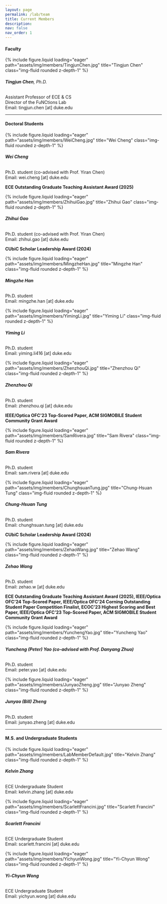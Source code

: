```yaml
---
layout: page
permalink: /lab/team
title: Current Members
description:
nav: false
nav_order: 1
---
```


#### **Faculty**

<div class="row">
    <div class="col-sm-2">
        {% include figure.liquid loading="eager" path="assets/img/members/TingjunChen.jpg" title="Tingjun Chen" class="img-fluid rounded z-depth-1" %}
    </div>
    <div class="col-sm-10">
        <h6><strong>Tingjun Chen</strong>, Ph.D.</h6>
        <p>
            Assistant Professor of ECE &amp; CS<br>
            Director of the FuNCtions Lab<br>
            Email: tingjun.chen [at] duke.edu
        </p>
    </div>
</div>

---

#### **Doctoral Students**

<div class="row">
    <div class="col-sm-2">
        {% include figure.liquid loading="eager" path="assets/img/members/WeiCheng.jpg" title="Wei Cheng" class="img-fluid rounded z-depth-1" %}
    </div>
    <div class="col-sm-10">
        <h6><strong>Wei Cheng</strong></h6>
        <p>
            Ph.D. student (co-advised with Prof. Yiran Chen)<br>
            Email: wei.cheng [at] duke.edu
        </p>
        <p style="color: var(--global-theme-color); font-weight: bold;">
            ECE Outstanding Graduate Teaching Assistant Award (2025)
        </p>
    </div>
</div>

<div class="row">
    <div class="col-sm-2">
        {% include figure.liquid loading="eager" path="assets/img/members/ZhihuiGao.jpg" title="Zhihui Gao" class="img-fluid rounded z-depth-1" %}
    </div>
    <div class="col-sm-10">
        <h6><strong>Zhihui Gao</strong></h6>
        <p>
            Ph.D. student (co-advised with Prof. Yiran Chen)<br>
            Email: zhihui.gao [at] duke.edu
        </p>
        <p style="color: var(--global-theme-color); font-weight: bold;">
            CUbiC Scholar Leadership Award (2024)
        </p>
    </div>
</div>

<div class="row">
    <div class="col-sm-2">
        {% include figure.liquid loading="eager" path="assets/img/members/MingzheHan.jpg" title="Mingzhe Han" class="img-fluid rounded z-depth-1" %}
    </div>
    <div class="col-sm-10">
        <h6><strong>Mingzhe Han</strong></h6>
        <p>
            Ph.D. student<br>
            Email: mingzhe.han [at] duke.edu
        </p>
    </div>
</div>

<div class="row">
    <div class="col-sm-2">
        {% include figure.liquid loading="eager" path="assets/img/members/YimingLi.jpg" title="Yiming Li" class="img-fluid rounded z-depth-1" %}
    </div>
    <div class="col-sm-10">
        <h6><strong>Yiming Li</strong></h6>
        <p>
            Ph.D. student<br>
            Email: yiming.li416 [at] duke.edu
        </p>
    </div>
</div>

<div class="row">
    <div class="col-sm-2">
        {% include figure.liquid loading="eager" path="assets/img/members/ZhenzhouQi.jpg" title="Zhenzhou Qi" class="img-fluid rounded z-depth-1" %}
    </div>
    <div class="col-sm-10">
        <h6><strong>Zhenzhou Qi</strong></h6>
        <p>
            Ph.D. student<br>
            Email: zhenzhou.qi [at] duke.edu
        </p>
        <p style="color: var(--global-theme-color); font-weight: bold;">
            IEEE/Optica OFC’23 Top-Scored Paper,
            ACM SIGMOBILE Student Community Grant Award
        </p>
    </div>
</div>

<div class="row">
    <div class="col-sm-2">
        {% include figure.liquid loading="eager" path="assets/img/members/SamRivera.jpg" title="Sam Rivera" class="img-fluid rounded z-depth-1" %}
    </div>
    <div class="col-sm-10">
        <h6><strong>Sam Rivera</strong></h6>
        <p>
            Ph.D. student<br>
            Email: sam.rivera [at] duke.edu
        </p>
    </div>
</div>

<div class="row">
    <div class="col-sm-2">
        {% include figure.liquid loading="eager" path="assets/img/members/ChunghsuanTung.jpg" title="Chung-Hsuan Tung" class="img-fluid rounded z-depth-1" %}
    </div>
    <div class="col-sm-10">
        <h6><strong>Chung-Hsuan Tung</strong></h6>
        <p>
            Ph.D. student<br>
            Email: chunghsuan.tung [at] duke.edu
        </p>
        <p style="color: var(--global-theme-color); font-weight: bold;">
            CUbiC Scholar Leadership Award (2024)
        </p>
    </div>
</div>

<div class="row">
    <div class="col-sm-2">
        {% include figure.liquid loading="eager" path="assets/img/members/ZehaoWang.jpg" title="Zehao Wang" class="img-fluid rounded z-depth-1" %}
    </div>
    <div class="col-sm-10">
        <h6><strong>Zehao Wang</strong></h6>
        <p>
            Ph.D. student<br>
            Email: zehao.w [at] duke.edu
        </p>
        <p style="color: var(--global-theme-color); font-weight: bold;">
            ECE Outstanding Graduate Teaching Assistant Award (2025),
            IEEE/Optica OFC’24 Top-Scored Paper,
            IEEE/Optica OFC’24 Corning Outstanding Student Paper Competition Finalist,
            ECOC’23 Highest Scoring and Best Paper,
            IEEE/Optica OFC’23 Top-Scored Paper,
            ACM SIGMOBILE Student Community Grant Award
        </p>
    </div>
</div>

<div class="row">
    <div class="col-sm-2">
        {% include figure.liquid loading="eager" path="assets/img/members/YunchengYao.jpg" title="Yuncheng Yao" class="img-fluid rounded z-depth-1" %}
    </div>
    <div class="col-sm-10">
        <h6><strong>Yuncheng (Peter) Yao (co-advised with Prof. Danyang Zhuo)</strong></h6>
        <p>
            Ph.D. student<br>
            Email: peter.yao [at] duke.edu
        </p>
    </div>
</div>

<div class="row">
    <div class="col-sm-2">
        {% include figure.liquid loading="eager" path="assets/img/members/JunyaoZheng.jpg" title="Junyao Zheng" class="img-fluid rounded z-depth-1" %}
    </div>
    <div class="col-sm-10">
        <h6><strong>Junyao (Bill) Zheng</strong></h6>
        <p>
            Ph.D. student<br>
            Email: junyao.zheng [at] duke.edu
        </p>
    </div>
</div>

---

#### **M.S. and Undergraduate Students**

<div class="row">
    <div class="col-sm-2">
        {% include figure.liquid loading="eager" path="assets/img/members/LabMemberDefault.jpg" title="Kelvin Zhang" class="img-fluid rounded z-depth-1" %}
    </div>
    <div class="col-sm-10">
        <h6><strong>Kelvin Zhang</strong></h6>
        <p>
            ECE Undergraduate Student<br>
            Email: kelvin.zhang [at] duke.edu
        </p>
    </div>
</div>

<div class="row">
    <div class="col-sm-2">
        {% include figure.liquid loading="eager" path="assets/img/members/ScarlettFrancini.jpg" title="Scarlett Francini" class="img-fluid rounded z-depth-1" %}
    </div>
    <div class="col-sm-10">
        <h6><strong>Scarlett Francini</strong></h6>
        <p>
            ECE Undergraduate Student<br>
            Email: scarlett.francini [at] duke.edu
        </p>
    </div>
</div>

<div class="row">
    <div class="col-sm-2">
        {% include figure.liquid loading="eager" path="assets/img/members/YichyunWong.jpg" title="Yi-Chyun Wong" class="img-fluid rounded z-depth-1" %}
    </div>
    <div class="col-sm-10">
        <h6><strong>Yi-Chyun Wong</strong></h6>
        <p>
            ECE Undergraduate Student<br>
            Email: yichyun.wong [at] duke.edu
        </p>
    </div>
</div>